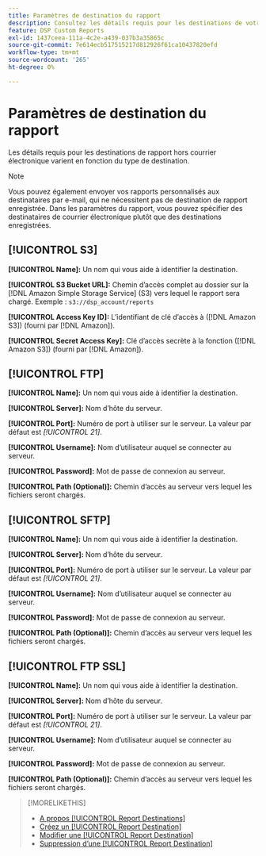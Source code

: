 ```yaml
---
title: Paramètres de destination du rapport
description: Consultez les détails requis pour les destinations de votre rapport, par type de destination.
feature: DSP Custom Reports
exl-id: 1437ceea-111a-4c2e-a439-037b3a35865c
source-git-commit: 7e614ecb517515217d812926f61ca10437820efd
workflow-type: tm+mt
source-wordcount: '265'
ht-degree: 0%

---
```


# Paramètres de destination du rapport

Les détails requis pour les destinations de rapport hors courrier électronique varient en fonction du type de destination.

>[!NOTE]
>
> Vous pouvez également envoyer vos rapports personnalisés aux destinataires par e-mail, qui ne nécessitent pas de destination de rapport enregistrée. Dans les paramètres du rapport, vous pouvez spécifier des destinataires de courrier électronique plutôt que des destinations enregistrées.

## [!UICONTROL S3]

**[!UICONTROL Name]:** Un nom qui vous aide à identifier la destination.

**[!UICONTROL S3 Bucket URL]:** Chemin d’accès complet au dossier sur la [!DNL Amazon Simple Storage Service] (S3) vers lequel le rapport sera chargé. Exemple : `s3://dsp_account/reports`

**[!UICONTROL Access Key ID]:** L’identifiant de clé d’accès à ([!DNL Amazon S3]) (fourni par [!DNL Amazon]).

**[!UICONTROL Secret Access Key]:** Clé d’accès secrète à la fonction ([!DNL Amazon S3]) (fourni par [!DNL Amazon]).

## [!UICONTROL FTP]

**[!UICONTROL Name]:** Un nom qui vous aide à identifier la destination.

**[!UICONTROL Server]:** Nom d’hôte du serveur.

**[!UICONTROL Port]:** Numéro de port à utiliser sur le serveur. La valeur par défaut est *[!UICONTROL 21]*.

**[!UICONTROL Username]:** Nom d’utilisateur auquel se connecter au serveur.

**[!UICONTROL Password]:** Mot de passe de connexion au serveur.

**[!UICONTROL Path (Optional)]:** Chemin d’accès au serveur vers lequel les fichiers seront chargés.

## [!UICONTROL SFTP]

**[!UICONTROL Name]:** Un nom qui vous aide à identifier la destination.

**[!UICONTROL Server]:** Nom d’hôte du serveur.

**[!UICONTROL Port]:** Numéro de port à utiliser sur le serveur. La valeur par défaut est *[!UICONTROL 21]*.

**[!UICONTROL Username]:** Nom d’utilisateur auquel se connecter au serveur.

**[!UICONTROL Password]:** Mot de passe de connexion au serveur.

**[!UICONTROL Path (Optional)]:** Chemin d’accès au serveur vers lequel les fichiers seront chargés.

## [!UICONTROL FTP SSL]

**[!UICONTROL Name]:** Un nom qui vous aide à identifier la destination.

**[!UICONTROL Server]:** Nom d’hôte du serveur.

**[!UICONTROL Port]:** Numéro de port à utiliser sur le serveur. La valeur par défaut est *[!UICONTROL 21]*.

**[!UICONTROL Username]:** Nom d’utilisateur auquel se connecter au serveur.

**[!UICONTROL Password]:** Mot de passe de connexion au serveur.

**[!UICONTROL Path (Optional)]:** Chemin d’accès au serveur vers lequel les fichiers seront chargés.

>[!MORELIKETHIS]
>
>* [A propos [!UICONTROL Report Destinations]](/help/dsp/reports/report-destinations/report-destination-about.md)
>* [Créez un [!UICONTROL Report Destination]](/help/dsp/reports/report-destinations/report-destination-create.md)
>* [Modifier une [!UICONTROL Report Destination]](/help/dsp/reports/report-destinations/report-destination-edit.md)
>* [Suppression d’une [!UICONTROL Report Destination]](/help/dsp/reports/report-destinations/report-destination-delete.md)

